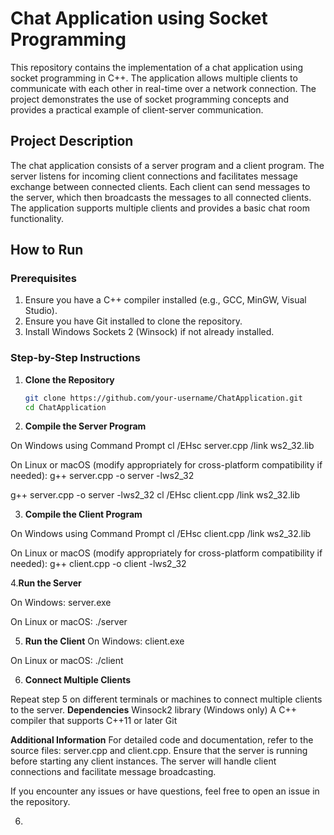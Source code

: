 # Chat Application using Socket Programming
This repository contains the implementation of a chat application using socket programming in C++. The application allows multiple clients to communicate with each other in real-time over a network connection. The project demonstrates the use of socket programming concepts and provides a practical example of client-server communication.

## Project Description

The chat application consists of a server program and a client program. The server listens for incoming client connections and facilitates message exchange between connected clients. Each client can send messages to the server, which then broadcasts the messages to all connected clients. The application supports multiple clients and provides a basic chat room functionality.

## How to Run

### Prerequisites

1. Ensure you have a C++ compiler installed (e.g., GCC, MinGW, Visual Studio).
2. Ensure you have Git installed to clone the repository.
3. Install Windows Sockets 2 (Winsock) if not already installed.

### Step-by-Step Instructions

1. **Clone the Repository**
   ```sh
   git clone https://github.com/your-username/ChatApplication.git
   cd ChatApplication
 2.  **Compile the Server Program**

On Windows using Command Prompt
cl /EHsc server.cpp /link ws2_32.lib

On Linux or macOS (modify appropriately for cross-platform compatibility if needed):
g++ server.cpp -o server -lws2_32


g++ server.cpp -o server -lws2_32
cl /EHsc client.cpp /link ws2_32.lib


3. **Compile the Client Program**

On Windows using Command Prompt
cl /EHsc client.cpp /link ws2_32.lib

On Linux or macOS (modify appropriately for cross-platform compatibility if needed):
g++ client.cpp -o client -lws2_32


4.**Run the Server**

On Windows:
server.exe

On Linux or macOS:
./server

5. **Run the Client**
On Windows:
client.exe

On Linux or macOS:
./client

6. **Connect Multiple Clients**

Repeat step 5 on different terminals or machines to connect multiple clients to the server.
**Dependencies**
Winsock2 library (Windows only)
A C++ compiler that supports C++11 or later
Git


**Additional Information**
For detailed code and documentation, refer to the source files: server.cpp and client.cpp. Ensure that the server is running before starting any client instances. The server will handle client connections and facilitate message broadcasting.

If you encounter any issues or have questions, feel free to open an issue in the repository.







6. 
